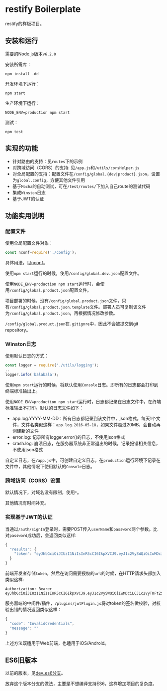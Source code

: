 # restify Boilerplate

restify的样板项目。

## 安装和运行

需要的Node.js版本`v6.2.0`

安装所需库：

```
npm install -dd
```

开发环境下运行：

```
npm start
```

生产环境下运行：

```
NODE_ENV=production npm start
```

测试：

```
npm test
```

## 实现的功能

* 针对路由的支持：见`routes`下的示例
* 对跨域访问（CORS）的支持: 见`/app.js`和`/utils/corsHelper.js`
* 对全局配置的支持：配置文件在`/config/global.{dev|product}.json`，设置为`global.config`，方便其他文件引用
* 基于`Mocha`的自动测试，可在`/test/routes/`下加入自己route的测试代码
* 集成`Winston`日志
* 基于JWT的认证

## 功能实用说明

### 配置文件

使用全局配置文件对象：

```javascript
const nconf=require('./config');
```

具体用法，见[nconf](https://github.com/indexzero/nconf)。

使用`npm start`运行的时候，使用`/config/global.dev.json`配置文件。

使用`NODE_ENV=production npm start`运行时，会使用`/config/global.product.json`配置文件。

项目部署的时候，没有`/config/global.product.json`文件，只有`/config/global.product.json.template`文件。部署人员可复制该文件为`/config/global.product.json`，再根据情况修改参数。

`/config/global.product.json`在`.gitignre`中，因此不会被提交到git repository。

### Winston日志

使用默认日志的方式：

```javascript
const logger = require('./utils/logging');
..
logger.info('balabala');
```

使用`npm start`运行的时候，将默认使用`Console`日志。即所有的日志都会打印到终端标准输出上。

使用`NODE_ENV=production npm start`运行时，日志都记录在日志文件中，在终端标准输出不打印。默认的日志文件如下：

 * app.log.YYYY-MM-DD：所有日志都记录到该文件中，json格式。每天1个文件，文件名类似这样：`app.log.2016-05-18`，如果文件超过20MB，会自动再创建新的文件
 * error.log: 记录所有logger.error()的日志，不使用json格式
 * crash.log: 崩溃日志，在服务器系统非正常退出的时候，记录报错相关信息，不使用json格式

自定义日志，在`/app.js`中，可创建自定义日志。在`production`运行环境下记录在文件中，其他情况下使用默认的`Console`日志。

### 跨域访问（CORS）设置

默认情况下，对域名没有限制，使用`*`。

其他情况有时间补充。

### 实现基于JWT的认证

当通过`/auth/signIn`登录时，需要POST传入`userName`和`password`两个参数。比对`password`成功后，会返回类似这样:

```javascript
{
  "results": {
    "token": "eyJhbGciOiJIUzI1NiIsInR5cCI6IkpXVCJ9.eyJ1c2VySWQiOiIwMDciLCJ1c2VyTmFtZSI6InpoYW5nc2FuIiwiaWF0IjoxNDYzNjUzMDM2fQ.3BPAitFhEG4NzEuf62Af8mmy2f83VrhlmELvuxiBN70"
  }
}
```

前端开发者存储`token`，然后在访问需要授权的`url`的时候，在HTTP请求头部加入类似这样:

```
Authorization: Bearer eyJhbGciOiJIUzI1NiIsInR5cCI6IkpXVCJ9.eyJ1c2VySWQiOiIwMDciLCJ1c2VyTmFtZSI6InpoYW5nc2FuIiwiaWF0IjoxNDYzNjUzMDM2fQ.3BPAitFhEG4NzEuf62Af8mmy2f83VrhlmELvuxiBN70
```
服务器端的中间件/插件，`/plugins/jwtPlugin.js`将对token的签名做校验，对校验出错的情况返回类似这样：

```javascript
{
  "code": "InvalidCredentials",
  "message": ""
}
```

上述方法既适用于Web前端，也适用于iOS/Android。

## ES6旧版本

以前的版本，见[dev_es6分支](https://github.com/MarshalW/restify-boilerplate/tree/dev_es6)。

放弃这个版本分支的做法，主要是不想编译支持ES6，这样增加项目的复杂度。
